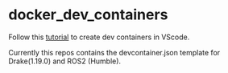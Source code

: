 # docker_dev_containers

Follow this [tutorial](https://code.visualstudio.com/docs/devcontainers/create-dev-container#_install-additional-software) to create dev containers in VScode.

Currently this repos contains the devcontainer.json template for Drake(1.19.0) and ROS2 (Humble).
